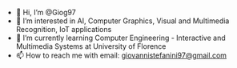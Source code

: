 - 👋 Hi, I’m @Giog97
- 👀 I’m interested in AI, Computer Graphics, Visual and Multimedia Recognition, IoT applications 
- 🌱 I’m currently learning Computer Engineering - Interactive and Multimedia Systems at University of Florence
- 📫 How to reach me with email: giovannistefanini97@gmail.com

<!---
Giog97/Giog97 is a ✨ special ✨ repository because its `README.md` (this file) appears on your GitHub profile.
You can click the Preview link to take a look at your changes.
--->
